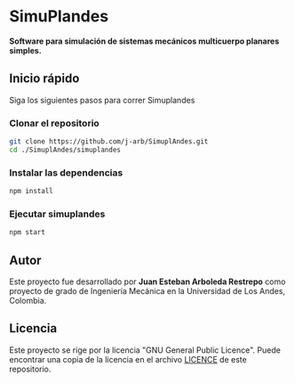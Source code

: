 # SimuPlandes
**Software para simulación de sistemas mecánicos multicuerpo planares simples.**<br>

## Inicio rápido
Siga los siguientes pasos para correr Simuplandes

### Clonar el repositorio
```sh
git clone https://github.com/j-arb/SimuplAndes.git
cd ./SimuplAndes/simuplandes
```

### Instalar las dependencias
```sh
npm install
```

### Ejecutar simuplandes
```sh
npm start
```

## Autor
Este proyecto fue desarrollado por **Juan Esteban Arboleda Restrepo** como proyecto de grado de Ingeniería Mecánica en la Universidad de Los Andes, Colombia.

## Licencia
Este proyecto se rige por la licencia "GNU General Public Licence". Puede encontrar una copia de la licencia en el archivo [LICENCE](/LICENSE) de este repositorio.
